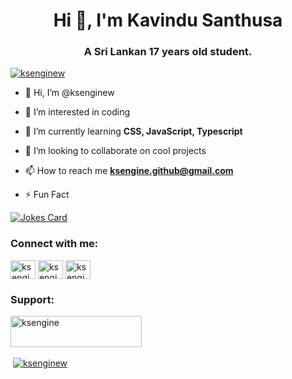 
<h1 align="center">Hi 👋, I'm Kavindu Santhusa</h1>
<h3 align="center">A Sri Lankan 17 years old student.</h3>
<p align="left"> <a href="#nolink"><img src="https://github-profile-trophy.vercel.app/?username=ksengine&no-bg=true" alt="ksenginew" /></a> </p>

- 👋 Hi, I’m @ksenginew

- 👀 I’m interested in coding

- 🌱 I’m currently learning **CSS, JavaScript, Typescript**

- 💞️ I’m looking to collaborate on cool projects

- 📫 How to reach me **ksengine.github@gmail.com**

- :zap: Fun Fact

[![Jokes Card](https://readme-jokes.vercel.app/api)](#nolink)

<h3 align="left">Connect with me:</h3>
<p align="left">
<a href="https://codepen.io/ksengine" target="blank"><img align="center" src="https://raw.githubusercontent.com/rahuldkjain/github-profile-readme-generator/master/src/images/icons/Social/codepen.svg" alt="ksengine" height="30" width="40" /></a>
<a href="https://dev.to/ksengine" target="blank"><img align="center" src="https://cdn.jsdelivr.net/npm/simple-icons@3.0.1/icons/dev-dot-to.svg" alt="ksengine" height="30" width="40" /></a>
<a href="https://twitter.com/ksengine" target="blank"><img align="center" src="https://raw.githubusercontent.com/rahuldkjain/github-profile-readme-generator/master/src/images/icons/Social/twitter.svg" alt="ksengine" height="30" width="40" /></a>
<!--<a href="https://linkedin.com/in/ksengine" target="blank"><img align="center" src="https://raw.githubusercontent.com/rahuldkjain/github-profile-readme-generator/master/src/images/icons/Social/linked-in-alt.svg" alt="ksengine" height="30" width="40" /></a>
<a href="https://stackoverflow.com/users/ksengine" target="blank"><img align="center" src="https://raw.githubusercontent.com/rahuldkjain/github-profile-readme-generator/master/src/images/icons/Social/stack-overflow.svg" alt="ksengine" height="30" width="40" /></a>
<a href="https://codesandbox.com/ksengine" target="blank"><img align="center" src="https://cdn.jsdelivr.net/npm/simple-icons@3.0.1/icons/codesandbox.svg" alt="ksengine" height="30" width="40" /></a>
<a href="https://kaggle.com/ksengine" target="blank"><img align="center" src="https://raw.githubusercontent.com/rahuldkjain/github-profile-readme-generator/master/src/images/icons/Social/kaggle.svg" alt="ksengine" height="30" width="40" /></a>
<a href="https://fb.com/ksengine" target="blank"><img align="center" src="https://raw.githubusercontent.com/rahuldkjain/github-profile-readme-generator/master/src/images/icons/Social/facebook.svg" alt="ksengine" height="30" width="40" /></a>
<a href="https://instagram.com/ksengine" target="blank"><img align="center" src="https://raw.githubusercontent.com/rahuldkjain/github-profile-readme-generator/master/src/images/icons/Social/instagram.svg" alt="ksengine" height="30" width="40" /></a>
--></p>

<h3 align="left">Support:</h3>
<p><a href="https://www.buymeacoffee.com/ksengine"> <img align="left" src="https://cdn.buymeacoffee.com/buttons/v2/default-yellow.png" height="50" width="210" alt="ksengine" /></a></p><br><br>
<br>

<p>&nbsp;<a href="#nolink"><img align="center" src="https://github-readme-stats.vercel.app/api?username=ksengine&show_icons=true&locale=en&bg_color=ffffff00&text_color=808080" alt="ksenginew" /></a></p>
